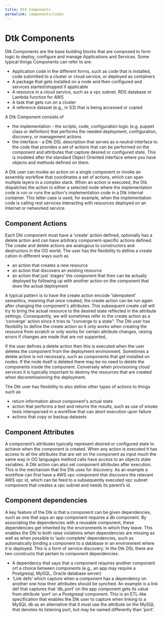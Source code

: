 ```yaml
---
title: Dtk Components
permalink: components/index
---
```


# Dtk Components

Dtk Components are the base building blocks that are composed to form logic to deploy, configure and manage Applications and Services. Some typical things Components can refer to are:

* Application code in the different forms, such as code that is installed, code submitted to a cluster or cloud service, or deployed as containers
* A package that gets installed on a node and then configured and services started/stopped if applicable
* A resource in a cloud service, such as a vpc subnet, RDS database or Lambda function for AWS
* A task that gets run on a cluster
* A reference dataset (e.g., in S3) that is being accessed or copied

A Dtk Component consists of
* the implementation - the scripts, code, configuration logic (e.g. puppet class or definition) that performs the needed deployment, configuration, discovery, or management actions
* the interface - a Dtk DSL description that serves as a neutral interface to the code that provides a set of actions that can be performed on the component and attributes that capture desired or configured state.  This is modeled after the standard Object Oriented interface where you have objects and methods defined on them.

A Dtk user can invoke an action on a single component or invoke an assembly workflow that coordinates a set of actions, which can span multiple layers in a complex stack.  When an action is executed, the Dtk dispatches the action to either a selected node where the implementation code is run or runs the action's implementation code in a Dtk internal container. This latter case is used, for example, when the implementation code is calling rest services interacting with resources deployed on an Internet or networked service.

## Component Actions

Each Dtk component must have a 'create' action defined, optionally has a delete action and can have arbitrary component-specific actions defined. The create and delete actions are analogous to constructors and destructors in the OO world.
The user has the flexibility to define a create cation in different ways such as
* an action that creates a new resource
* an action that discovers an existing resource
* an action that just 'stages' the component that then can be actually deployed by following up with another action on the component that does the actual deployment

A typical pattern is to have the create action encode 'idempotent’ semantics, meaning that once created, the create action can be run again after changing the component's attributes. This subsequent create call will try to bring the actual resource to the desired state reflected in the attribute settings. Consequently, we will sometimes refer to the create action as a 'converge' action since it tries to "converge to a state". The Dtk user has flexibility to define the create action so it only works when creating the resource from scratch or only works for certain attribute changes, raising errors if changes are made that are not supported,.

If the user defines a delete action then this is executed when the user deletes the component from the deployment environment. Sometimes a delete action is not necessary, such as components that get installed on nodes. If the node itself is deleted there may be no need to delete the components inside the component. Conversely when provisioning cloud services it is typically important to destroy the resources that are created when decommissioning the deployment.

The Dtk user has flexibility to also define other types of actions to things such as
* return information about component's actual state
* action that performs a test and returns the results, such as use of smoke tests interspersed in a workflow that can abort execution upon failure
* actions that copy or backup datasets

## Component Attributes

A component’s attributes typically represent desired or configured state to achieve when the component is created. When any action is executed it has access to all the attributes that are set on the component as input much the same way in OO languages method calls have access to an objects state variables. A Dtk action can also set component attributes after execution. This is the mechanism that the Dtk uses for discovery. As an example a workflow can first have a AWS vpc component that discovers the relevant AWS vpc id, which can be feed to a subsequently executed vpc subnet component that creates a vpc subnet and needs its parent’s id. 

## Component dependencies

A key feature of the Dtk is that a component can be given dependencies, such as one that says an app component requires a db component. By associating the dependencies with a reusable component, these dependencies get inherited by the environments in which they leave. This enables the Dtk to both raise violations when dependencies are missing as well as when possible to ‘auto complete’ dependencies, such as automatically binding a component to a database in an environment where it is deployed. This is a form of service discovery. In the Dtk DSL there are two constructs that pertain to component dependencies:
* A dependency that says that a component requires another component ort a choice between components (e.g., an app may require a Postgresql, MySQL, Oracle database server)
* ‘Link defs’ which capture when a component has a dependency on another one how their attributes should be synched. An example is a link def that captures that ‘db_port’ on the app component gets its value from attribute ‘port’ on a Postgresql component. This is an ETL-like specification that enables the Dtk user to capture when linking to a MySQL db as an alternative that it must use the attribute on the MySQL that denotes its listening port, but may be named differently than ‘port’.

